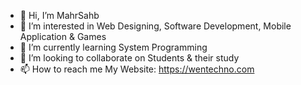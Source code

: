 - 👋 Hi, I’m MahrSahb
- 👀 I’m interested in Web Designing, Software Development, Mobile Application & Games
- 🌱 I’m currently learning System Programming
- 💞️ I’m looking to collaborate on Students & their study
- 📫 How to reach me My Website: https://wentechno.com

<!---
MahrSahb/MahrSahb is a ✨ special ✨ repository because its `README.md` (this file) appears on your GitHub profile.
You can click the Preview link to take a look at your changes.
--->
